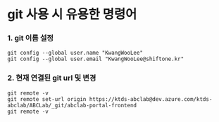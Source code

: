 git 사용 시 유용한 명령어
=======
### 1. git 이름 설정
    
    git config --global user.name "KwangWooLee"
    git config --global user.email "KwangWooLee@shiftone.kr"   
    
### 2. 현재 연결된 git url 및 변경
    git remote -v
    git remote set-url origin https://ktds-abclab@dev.azure.com/ktds-abclab/ABCLab/_git/abclab-portal-frontend
    git remote -v    